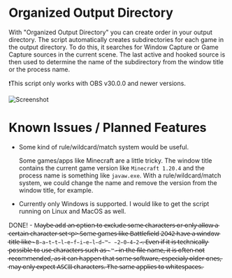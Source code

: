 # Organized Output Directory
With "Organized Output Directory" you can create order in your output directory.
The script automatically creates subdirectories for each game in the output directory.
To do this, it searches for Window Capture or Game Capture sources in the current scene.
The last active and hooked source is then used to determine the name of the subdirectory from the window title or the process name.

❗This script only works with OBS v30.0.0 and newer versions.

![Screenshot](assets/screenshot.png)

# Known Issues / Planned Features
- Some kind of rule/wildcard/match system would be useful.<p>
Some games/apps like Minecraft are a little tricky. The window title contains the current game version like `Minecraft 1.20.4` and the process name is something like `javaw.exe`. With a rule/wildcard/match system, we could change the name and remove the version from the window title, for example.

- Currently only Windows is supported. I would like to get the script running on Linux and MacOS as well.

DONE! - M̵a̵y̵b̵e̵ ̵a̵d̵d̵ ̵a̵n̵ ̵o̵p̵t̵i̵o̵n̵ ̵t̵o̵ ̵e̵x̵c̵l̵u̵d̵e̵ ̵s̵o̵m̵e̵ ̵c̵h̵a̵r̵a̵c̵t̵e̵r̵s̵ ̵o̵r̵ ̵o̵n̵l̵y̵ ̵a̵l̵l̵o̵w̵ ̵a̵ ̵c̵e̵r̵t̵a̵i̵n̵ ̵c̵h̵a̵r̵a̵c̵t̵e̵r̵ ̵s̵e̵t̵<̵p̵>̵
̵S̵o̵m̵e̵ ̵g̵a̵m̵e̵s̵ ̵l̵i̵k̵e̵ ̵B̵a̵t̵t̵l̵e̵f̵i̵e̵l̵d̵ ̵2̵0̵4̵2̵ ̵h̵a̵v̵e̵ ̵a̵ ̵w̵i̵n̵d̵o̵w̵ ̵t̵i̵t̵l̵e̵ ̵l̵i̵k̵e̵ ̵`̵B̵a̵t̵t̵l̵e̵f̵i̵e̵l̵d̵™̵ ̵2̵0̵4̵2̵`̵.̵ ̵E̵v̵e̵n̵ ̵i̵f̵ ̵i̵t̵ ̵i̵s̵ ̵t̵e̵c̵h̵n̵i̵c̵a̵l̵l̵y̵ ̵p̵o̵s̵s̵i̵b̵l̵e̵ ̵t̵o̵ ̵u̵s̵e̵ ̵c̵h̵a̵r̵a̵c̵t̵e̵r̵s̵ ̵s̵u̵c̵h̵ ̵a̵s̵ ̵`̵™̵`̵ ̵i̵n̵ ̵t̵h̵e̵ ̵f̵i̵l̵e̵ ̵n̵a̵m̵e̵,̵ ̵i̵t̵ ̵i̵s̵ ̵o̵f̵t̵e̵n̵ ̵n̵o̵t̵ ̵r̵e̵c̵o̵m̵m̵e̵n̵d̵e̵d̵,̵ ̵a̵s̵ ̵i̵t̵ ̵c̵a̵n̵ ̵h̵a̵p̵p̵e̵n̵ ̵t̵h̵a̵t̵ ̵s̵o̵m̵e̵ ̵s̵o̵f̵t̵w̵a̵r̵e̵,̵ ̵e̵s̵p̵e̵c̵i̵a̵l̵y̵ ̵o̵l̵d̵e̵r̵ ̵o̵n̵e̵s̵,̵ ̵m̵a̵y̵ ̵o̵n̵l̵y̵ ̵e̵x̵p̵e̵c̵t̵ ̵A̵S̵C̵I̵I̵ ̵c̵h̵a̵r̵a̵c̵t̵e̵r̵s̵.̵ ̵T̵h̵e̵ ̵s̵a̵m̵e̵ ̵a̵p̵p̵l̵i̵e̵s̵ ̵t̵o̵ ̵w̵h̵i̵t̵e̵s̵p̵a̵c̵e̵s̵.̵
